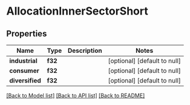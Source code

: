 # AllocationInnerSectorShort

## Properties
Name | Type | Description | Notes
------------ | ------------- | ------------- | -------------
**industrial** | **f32** |  | [optional] [default to null]
**consumer** | **f32** |  | [optional] [default to null]
**diversified** | **f32** |  | [optional] [default to null]

[[Back to Model list]](../README.md#documentation-for-models) [[Back to API list]](../README.md#documentation-for-api-endpoints) [[Back to README]](../README.md)


